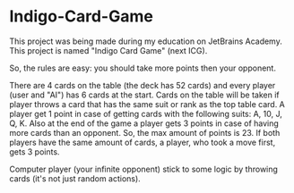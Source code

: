 # Indigo-Card-Game
This project was being made during my education on JetBrains Academy. This project is named "Indigo Card Game" (next ICG).

So, the rules are easy: you should take more points then your opponent.

There are 4 cards on the table (the deck has 52 cards) and every player (user and "AI") has 6 cards at the start. Cards on the table will be taken if player throws a card that has the same suit or rank as the top table card. A player get 1 point in case of getting cards with the following suits: A, 10, J, Q, K. Also at the end of the game a player gets 3 points in case of having more cards than an opponent. So, the max amount of points is 23. If both players have the same amount of cards, a player, who took a move first, gets 3 points.

Computer player (your infinite opponent) stick to some logic by throwing cards (it's not just random actions).
